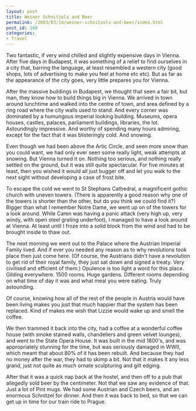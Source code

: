 ```yaml
---
layout: post
title: Weiner Schnitzels and Beer
permalink: /2003/03/14/weiner-schnitzels-and-beer/index.html
post_id: 160
categories: 
- Travel
---
```


 Two fantastic, if very wind chilled and slightly expensive days in Vienna. After five days in Budapest, it was something of a relief to find ourselves in a city that, barring the language, at least resembled a western city (good shops, lots of advertising to make you feel at home etc etc). But as far as the appearance of the city goes, very little prepares you for Vienna.




After the massive buildings in Budapest, we thought that seen a fair bit, but man, they know how to build things big in Vienna. We arrived in town around lunchtime and walked into the centre of town, and area defined by a ring road where the city walls used to stand. And every corner was dominated by a humungous imperial looking building. Museums, opera houses, castles, palaces, parliament buildings, libraries, the lot. Astoundingly impressive. And worthy of spending many hours admiring, except for the fact that it was blisteringly cold. And snowing.




Even though we had been above the Artic Circle, and seen more snow than you could want, we had only ever seen some really light, weak attempts at snowing. But Vienna turned it on. Nothing too serious, and nothing really settled on the ground, but it was still quite spectacular. For five minutes at least, then you wished it would all just bugger off and let you walk to the next sight without developing a case of frost bite.




To escape the cold we went to St Stephans Cathedral, a magnificent gothic church with uneven towers. (There is apparently a good reason why one of the towers is shorter than the other, but do you think we could find it?) Bigger than what I remember Notre Dame, we went up on of the towers for a look around. While Caren was having a panic attack (very high up, very windy, with open steel grating underfoot), I managed to have a look around at Vienna. At least until I froze into a solid block from the wind and had to be brought inside to thaw out.




The next morning we went out to the Palace where the Austrian Imperial Family lived. And if ever you needed any reason as to why revolutions took place then just come here. (Of course, the Austrians didn't have a revolution to get rid of their royal family, they just sat down and signed a treaty. Very civilised and efficient of them.) Opulence is too light a word for this place. Gilding everywhere. 1500 rooms. Huge gardens. Different rooms depending on what time of day it was and what meal you were eating. Truly astounding.




Of course, knowing how all of the rest of the people in Austria would have been living makes you just that much happier that the system has been replaced. Kind of makes me wish that Lizzie would wake up and smell the coffee.




We then trammed it back into the city, had a coffee at a wonderful coffee house (with smoke stained walls, chandeliers and green velvet lounges), and went to the State Opera House. It was built in the mid 1800's, and was appropriately stunning for the time, but was seriously damaged in <span class="caps">WWII</span>, which meant that about 80% of it has been rebuilt. And because they had no money after the war, they had to skimp a bit. Not that it makes it any less grand, just not quite as much ornate sculpturing and gilt edging.




After that it was a quick nap back at the hostel, and then off to a pub that allegedly sold beer by the centimeter. Not that we saw any evidence of that. Just a lot of Pint mugs. We had some Austrian and Czech beers, and an enormous Schnitzel for dinner. And then it was back to bed, so that we can get up in time for our train ride to Prague.


